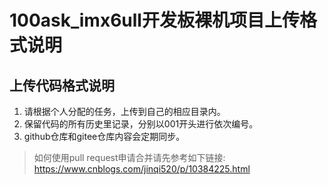 # 100ask_imx6ull开发板裸机项目上传格式说明
## 上传代码格式说明
1. 请根据个人分配的任务，上传到自己的相应目录内。
2. 保留代码的所有历史里记录，分别以001开头进行依次编号。
3. github仓库和gitee仓库内容会定期同步。
> 如何使用pull request申请合并请先参考如下链接: https://www.cnblogs.com/jinqi520/p/10384225.html
